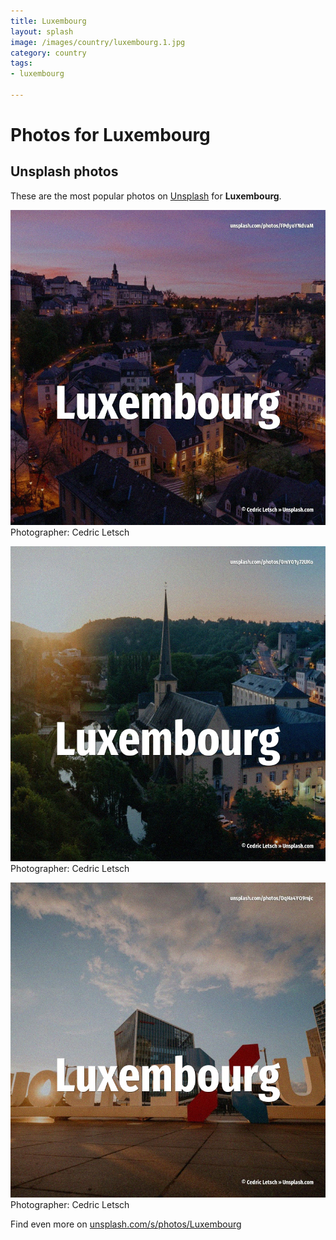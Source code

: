 ```yaml
---
title: Luxembourg
layout: splash
image: /images/country/luxembourg.1.jpg
category: country
tags:
- luxembourg

---
```

# Photos for Luxembourg
 
## Unsplash photos
These are the most popular photos on [Unsplash](https://unsplash.com) for **Luxembourg**.
 
![Luxembourg](/images/country/luxembourg.1.jpg)
Photographer:  Cedric Letsch
 
![Luxembourg](/images/country/luxembourg.2.jpg)
Photographer:  Cedric Letsch
 
![Luxembourg](/images/country/luxembourg.3.jpg)
Photographer:  Cedric Letsch
 
Find even more on [unsplash.com/s/photos/Luxembourg](https://unsplash.com/s/photos/Luxembourg)
 
